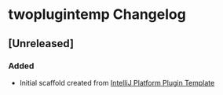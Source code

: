 <!-- Keep a Changelog guide -> https://keepachangelog.com -->

# twoplugintemp Changelog

## [Unreleased]
### Added
- Initial scaffold created from [IntelliJ Platform Plugin Template](https://github.com/JetBrains/intellij-platform-plugin-template)
